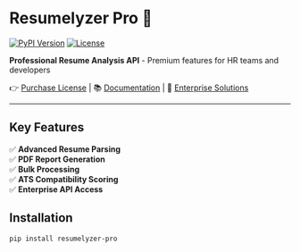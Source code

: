 # Resumelyzer Pro 🚀

[![PyPI Version](https://img.shields.io/pypi/v/resumelyzer-pro)](https://pypi.org/project/resumelyzer-pro/)
[![License](https://img.shields.io/badge/License-Commercial-blue)](https://resumelyzer.com/license)

**Professional Resume Analysis API** - Premium features for HR teams and developers

👉 [Purchase License](https://buy.resumelyzer.com) | 📚 [Documentation](https://docs.resumelyzer.com) | 💼 [Enterprise Solutions](mailto:sales@resumelyzer.com)

---

## Key Features

✅ **Advanced Resume Parsing**  
✅ **PDF Report Generation**  
✅ **Bulk Processing**  
✅ **ATS Compatibility Scoring**  
✅ **Enterprise API Access**  

## Installation

```bash
pip install resumelyzer-pro